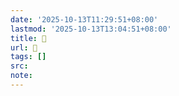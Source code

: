```yaml
---
date: '2025-10-13T11:29:51+08:00'
lastmod: '2025-10-13T13:04:51+08:00'
title: 󰣙
url: 󰣙
tags: []
src:
note:
---
```

